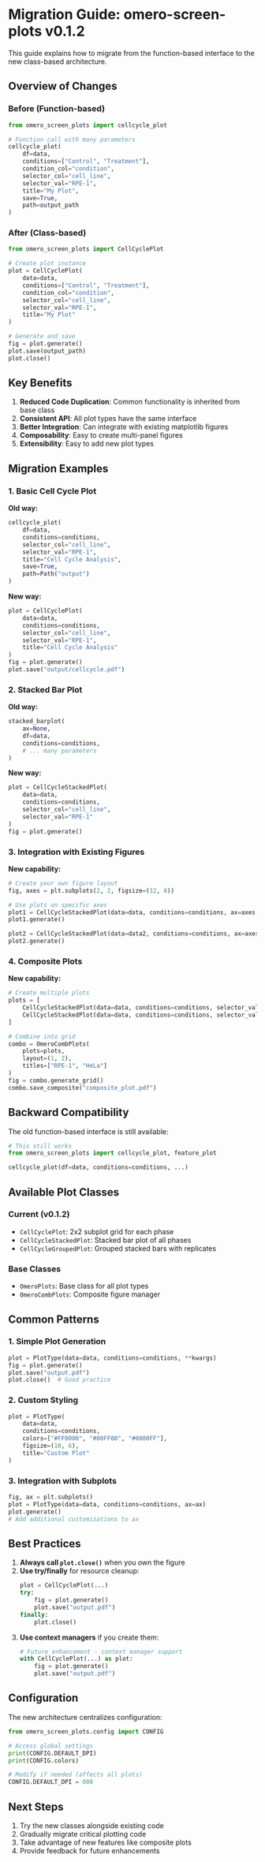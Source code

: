 # Migration Guide: omero-screen-plots v0.1.2

This guide explains how to migrate from the function-based interface to the new class-based architecture.

## Overview of Changes

### Before (Function-based)
```python
from omero_screen_plots import cellcycle_plot

# Function call with many parameters
cellcycle_plot(
    df=data,
    conditions=["Control", "Treatment"],
    condition_col="condition",
    selector_col="cell_line",
    selector_val="RPE-1",
    title="My Plot",
    save=True,
    path=output_path
)
```

### After (Class-based)
```python
from omero_screen_plots import CellCyclePlot

# Create plot instance
plot = CellCyclePlot(
    data=data,
    conditions=["Control", "Treatment"],
    condition_col="condition",
    selector_col="cell_line",
    selector_val="RPE-1",
    title="My Plot"
)

# Generate and save
fig = plot.generate()
plot.save(output_path)
plot.close()
```

## Key Benefits

1. **Reduced Code Duplication**: Common functionality is inherited from base class
2. **Consistent API**: All plot types have the same interface
3. **Better Integration**: Can integrate with existing matplotlib figures
4. **Composability**: Easy to create multi-panel figures
5. **Extensibility**: Easy to add new plot types

## Migration Examples

### 1. Basic Cell Cycle Plot

**Old way:**
```python
cellcycle_plot(
    df=data,
    conditions=conditions,
    selector_col="cell_line",
    selector_val="RPE-1",
    title="Cell Cycle Analysis",
    save=True,
    path=Path("output")
)
```

**New way:**
```python
plot = CellCyclePlot(
    data=data,
    conditions=conditions,
    selector_col="cell_line",
    selector_val="RPE-1",
    title="Cell Cycle Analysis"
)
fig = plot.generate()
plot.save("output/cellcycle.pdf")
```

### 2. Stacked Bar Plot

**Old way:**
```python
stacked_barplot(
    ax=None,
    df=data,
    conditions=conditions,
    # ... many parameters
)
```

**New way:**
```python
plot = CellCycleStackedPlot(
    data=data,
    conditions=conditions,
    selector_col="cell_line",
    selector_val="RPE-1"
)
fig = plot.generate()
```

### 3. Integration with Existing Figures

**New capability:**
```python
# Create your own figure layout
fig, axes = plt.subplots(2, 2, figsize=(12, 8))

# Use plots on specific axes
plot1 = CellCycleStackedPlot(data=data, conditions=conditions, ax=axes[0,0])
plot1.generate()

plot2 = CellCycleStackedPlot(data=data2, conditions=conditions, ax=axes[0,1])
plot2.generate()
```

### 4. Composite Plots

**New capability:**
```python
# Create multiple plots
plots = [
    CellCycleStackedPlot(data=data, conditions=conditions, selector_val="RPE-1"),
    CellCycleStackedPlot(data=data, conditions=conditions, selector_val="HeLa")
]

# Combine into grid
combo = OmeroCombPlots(
    plots=plots,
    layout=(1, 2),
    titles=["RPE-1", "HeLa"]
)
fig = combo.generate_grid()
combo.save_composite("composite_plot.pdf")
```

## Backward Compatibility

The old function-based interface is still available:

```python
# This still works
from omero_screen_plots import cellcycle_plot, feature_plot

cellcycle_plot(df=data, conditions=conditions, ...)
```

## Available Plot Classes

### Current (v0.1.2)
- `CellCyclePlot`: 2x2 subplot grid for each phase
- `CellCycleStackedPlot`: Stacked bar plot of all phases
- `CellCycleGroupedPlot`: Grouped stacked bars with replicates

### Base Classes
- `OmeroPlots`: Base class for all plot types
- `OmeroCombPlots`: Composite figure manager

## Common Patterns

### 1. Simple Plot Generation
```python
plot = PlotType(data=data, conditions=conditions, **kwargs)
fig = plot.generate()
plot.save("output.pdf")
plot.close()  # Good practice
```

### 2. Custom Styling
```python
plot = PlotType(
    data=data,
    conditions=conditions,
    colors=["#FF0000", "#00FF00", "#0000FF"],
    figsize=(10, 6),
    title="Custom Plot"
)
```

### 3. Integration with Subplots
```python
fig, ax = plt.subplots()
plot = PlotType(data=data, conditions=conditions, ax=ax)
plot.generate()
# Add additional customizations to ax
```

## Best Practices

1. **Always call `plot.close()`** when you own the figure
2. **Use try/finally** for resource cleanup:
   ```python
   plot = CellCyclePlot(...)
   try:
       fig = plot.generate()
       plot.save("output.pdf")
   finally:
       plot.close()
   ```
3. **Use context managers** if you create them:
   ```python
   # Future enhancement - context manager support
   with CellCyclePlot(...) as plot:
       fig = plot.generate()
       plot.save("output.pdf")
   ```

## Configuration

The new architecture centralizes configuration:

```python
from omero_screen_plots.config import CONFIG

# Access global settings
print(CONFIG.DEFAULT_DPI)
print(CONFIG.colors)

# Modify if needed (affects all plots)
CONFIG.DEFAULT_DPI = 600
```

## Next Steps

1. Try the new classes alongside existing code
2. Gradually migrate critical plotting code
3. Take advantage of new features like composite plots
4. Provide feedback for future enhancements
